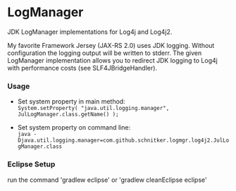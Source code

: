 LogManager
==========

JDK LogManager implementations for Log4j and Log4j2.

My favorite Framework Jersey (JAX-RS 2.0) uses JDK logging. Without configuration the logging output will be written to stderr.
The given LogManager implementation allows you to redirect JDK logging to Log4j with performance costs (see SLF4JBridgeHandler).

### Usage

*   Set system property in main method: <br/>
    ``` System.setProperty( "java.util.logging.manager", JulLogManager.class.getName() ); ```

*   Set system property on command line: <br/>
    ``` java -Djava.util.logging.manager=com.github.schnitker.logmgr.log4j2.JulLogManager.class ```

### Eclipse Setup

run the command 'gradlew eclipse' or 'gradlew cleanEclipse eclipse'
